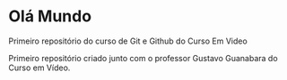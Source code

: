 # Olá Mundo
 Primeiro repositório do curso de Git e Github do Curso Em Video

 Primeiro repositório criado junto com o professor Gustavo Guanabara do Curso em Vídeo.